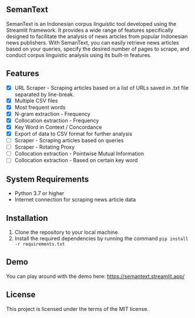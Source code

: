 ## SemanText

SemanText is an Indonesian corpus linguistic tool developed using the Streamlit framework. It provides a wide range of features specifically designed to facilitate the analysis of news articles from popular Indonesian news publishers. With SemanText, you can easily retrieve news articles based on your queries, specify the desired number of pages to scrape, and conduct corpus linguistic analysis using its built-in features.

## Features

- [x] URL Scraper - Scraping articles based on a list of URLs saved in .txt file separated by line-break.
- [x] Multiple CSV files
- [x] Most frequent words
- [x] N-gram extraction - Frequency
- [x] Collocation extraction - Frequency
- [x] Key Word in Context / Concordance
- [x] Export of data to CSV format for further analysis
- [ ] Scraper - Scraping articles based on queries
- [ ] Scraper - Rotating Proxy
- [ ] Collocation extraction - Pointwise Mutual Information
- [ ] Collocation extraction - Based on certain key word

## System Requirements

* Python 3.7 or higher
* Internet connection for scraping news article data

## Installation

1. Clone the repository to your local machine.
2. Install the required dependencies by running the command `pip install -r requirements.txt`

## Demo

You can play around with the demo here: https://semantext.streamlit.app/


## License

This project is licensed under the terms of the MIT license.

